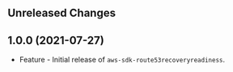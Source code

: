 Unreleased Changes
------------------

1.0.0 (2021-07-27)
------------------

* Feature - Initial release of `aws-sdk-route53recoveryreadiness`.

